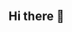 ## Hi there 👋

<!--
**Victorcardoso-GG23/Victorcardoso-GG23** is a ✨ _special_ ✨ repository because its `README.md` (this file) appears on your GitHub profile.

Here are some ideas to get you started:

- 🔭 Sou estudate a procura de um estagio
- 🌱 Estudo JavaScript
- 😄 Pronouns: ele/dele
-->
